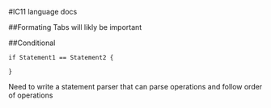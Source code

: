 #IC11 language docs

##Formating
Tabs will likly be important

##Conditional
```
if Statement1 == Statement2 {

}
```
Need to write a statement parser that can parse operations and follow order of operations